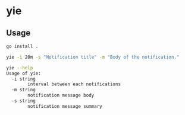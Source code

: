 # yie

## Usage

```sh
go install .
```

```sh
yie -i 20m -s "Notification title" -m "Body of the notification."
```

```sh
yie --help
Usage of yie:
  -i string
        interval between each notifications
  -m string
        notification message body
  -s string
        notification message summary
```
